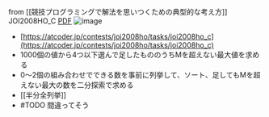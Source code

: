 
from [[競技プログラミングで解法を思いつくための典型的な考え方]]
JOI2008HO_C
[PDF](https://www.ioi-jp.org/joi/2007/2008-ho-prob_and_sol/2008-ho.pdf#page=6)
![image](https://gyazo.com/503913df0873f6aed45912d413fa40a1/thumb/1000)
- [https://atcoder.jp/contests/joi2008ho/tasks/joi2008ho_c](https://atcoder.jp/contests/joi2008ho/tasks/joi2008ho_c)
- 1000個の値から4つ以下選んで足したもののうちMを超えない最大値を求める
- 0〜2個の組み合わせでできる数を事前に列挙して、ソート、足してもMを超えない最大の数を二分探索で求める
- [[半分全列挙]]
- #TODO 間違ってそう

